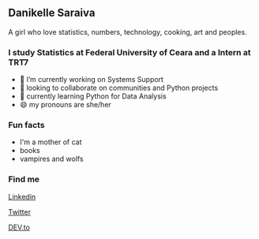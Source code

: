 ## Danikelle Saraiva 

A girl who love statistics, numbers, technology, cooking, art and peoples. 


### I study Statistics at Federal University of Ceara and a Intern at TRT7

- 🔭 I’m currently working on Systems Support
- 👯 looking to collaborate on communities and Python projects
- 🌱 currently learning Python for Data Analysis
- 😄 my pronouns are she/her


### Fun facts

- I'm a mother of cat
- books
- vampires and wolfs

### Find me 

[Linkedin](https://www.linkedin.com/in/danikelle-s-566b6611a/)


[Twitter](https://twitter.com/py_danikelle)


[DEV.to](https://dev.to/danikelle_saraiva)
<!--
**dnksaraiva/dnksaraiva** is a ✨ _special_ ✨ repository because its `README.md` (this file) appears on your GitHub profile.

Here are some ideas to get you started:

- 🔭 I’m currently working on ...
- 🌱 I’m currently learning ...
- 👯 I’m looking to collaborate on ...
- 🤔 I’m looking for help with ...
- 💬 Ask me about ...
- 📫 How to reach me: ...
- 😄 Pronouns: ...
- ⚡ Fun fact: ...
-->
